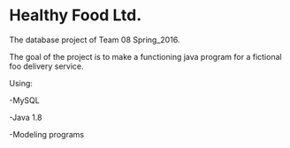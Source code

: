 # Healthy Food Ltd.
The database project of Team 08 Spring_2016.

The goal of the project is to make a functioning java program for a fictional foo delivery service.

Using:

-MySQL

-Java 1.8

-Modeling programs
